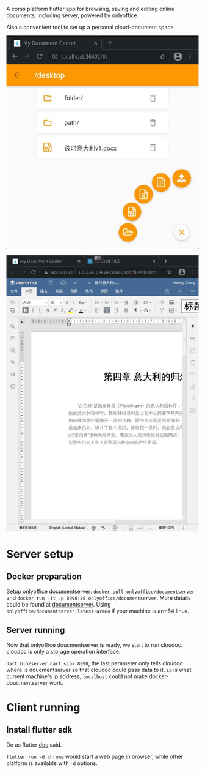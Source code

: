 A corss platform flutter app for browsing, saving and editing online documents, including server, powered by onlyoffice.

Also a convenient tool to set up a personal cloud-document space.

![cloudoc demo](docs/cloudoc-demo.png)

![edit a word file](docs/cloudoc-editing.png)

# Server setup

## Docker preparation

Setup onlyoffice documentserver: `docker pull onlyoffice/documentserver` and `docker run -it -p 8990:80 onlyoffice/documentserver`. More details could be found at [documentserver](https://github.com/ONLYOFFICE/Docker-DocumentServer). Using `onlyoffice/documentserver:latest-arm64` if your machine is arm64 linux.

## Server running

Now that onlyoffice doucmentserver is ready, we start to run cloudoc. cloudoc is only a storage operation interface.

`dart bin/server.dart <ip>:8990`, the last parameter only tells cloudoc where is doucmentserver so that cloudoc could pass data to it. `ip` is what current machine's ip address, `localhost` could not make docker-doucmentserver work.

# Client running

## Install flutter sdk

Do as flutter [doc](https://docs.flutter.dev/get-started/install) said.

`flutter run -d chrome` would start a web page in browser, while other platform is available with `-d` options.
